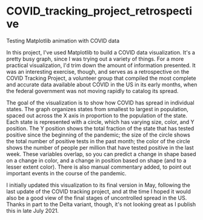 # COVID_tracking_project_retrospective
 Testing Matplotlib animation with COVID data

In this project, I've used Matplotlib to build a COVID data visualization. It's a pretty busy graph, since I was trying out a variety of things. For a more practical visualization, I'd trim down the amount of information presented. It was an interesting exercise, though, and serves as a retrospective on the COVID Tracking Project, a volunteer group that compiled the most complete and accurate data available about COVID in the US in its early months, when the federal government was not moving rapidly to catalog its spread.

The goal of the visualization is to show how COVID has spread in individual states. The graph organizes states from smallest to largest in population, spaced out across the X axis in proportion to the population of the state. Each state is represented with a circle, which has varying size, color, and Y position. The Y position shows the total fraction of the state that has tested positive since the beginning of the pandemic; the size of the circle shows the total number of positive tests in the past month; the color of the circle shows the number of people per million that have tested positive in the last week. These variables overlap, so you can predict a change in shape based on a change in color, and a change in position based on shape (and to a lesser extent color). There is also manual commentary added, to point out important events in the course of the pandemic. 

I initially updated this visualization to its final version in May, following the last update of the COVID tracking project, and at the time I hoped it would also be a good view of the final stages of uncontrolled spread in the US. Thanks in part to the Delta variant, though, it's not looking great as I publish this in late July 2021.
